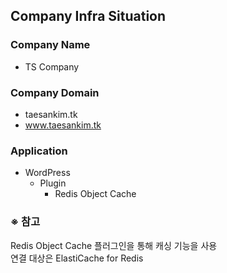 ## Company Infra Situation
### Company Name
- TS Company

### Company Domain
- taesankim.tk
- www.taesankim.tk

### Application
- WordPress
  - Plugin
    - Redis Object Cache

### ※ 참고
Redis Object Cache 플러그인을 통해 캐싱 기능을 사용  
연결 대상은 ElastiCache for Redis
